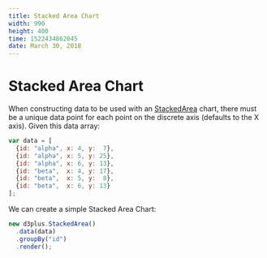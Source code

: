 ```yaml
---
title: Stacked Area Chart
width: 990
height: 400
time: 1522434862045
date: March 30, 2018
---
```


# Stacked Area Chart

When constructing data to be used with an [StackedArea](http://d3plus.org/docs/#StackedArea) chart, there must be a unique data point for each point on the discrete axis (defaults to the X axis). Given this data array:

```js
var data = [
  {id: "alpha", x: 4, y:  7},
  {id: "alpha", x: 5, y: 25},
  {id: "alpha", x: 6, y: 13},
  {id: "beta",  x: 4, y: 17},
  {id: "beta",  x: 5, y:  8},
  {id: "beta",  x: 6, y: 13}
];
```

We can create a simple Stacked Area Chart:

```js
new d3plus.StackedArea()
  .data(data)
  .groupBy("id")
  .render();
```
